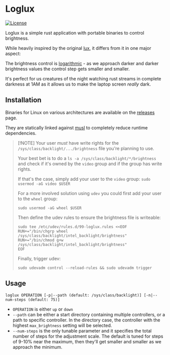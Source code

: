 Loglux
======

[![License](https://img.shields.io/badge/license-UNLICENSE-blue.svg?style=flat)](https://github.com/rarescosma/loglux/blob/master/UNLICENSE)

Loglux is a simple rust application with portable binaries to control brightness.

While heavily inspired by the original [lux][lux], it differs from it in one major aspect:

The brightness control is [logarithmic][weber-fechner] - as we approach darker and
darker brightness values the control step gets smaller and smaller.

It's perfect for us creatures of the night watching rust streams in complete
darkness at 1AM as it allows us to make the laptop screen *really* dark.

## Installation

Binaries for Linux on various architectures are available on the [releases][releases] page.

They are statically linked against [musl][musl] to completely reduce runtime dependencies.

> [!NOTE] Your user _must_ have write rights for the `/sys/class/backlight/.../brightness`
> file you're planning to use.
>
> Your best bet is to do a `ls -a /sys/class/backlight/*/brightness` and check if
> it's owned by the `video` group and if the group has write rights.
>
> If that's the case, simply add your user to the `video` group: `sudo usermod -aG video $USER`
>
> For a more involved solution using `udev` you could first add your user to the `wheel` group:
> 
> ```
> sudo usermod -aG wheel $USER
> ```
>
> Then define the udev rules to ensure the brightness file is writeable:
>
> ```
> sudo tee /etc/udev/rules.d/99-loglux.rules <<EOF
> RUN+="/bin/chgrp wheel /sys/class/backlight/intel_backlight/brightness"
> RUN+="/bin/chmod g+w /sys/class/backlight/intel_backlight/brightness"
> EOF
> ```
>
> Finally, trigger udev: 
>
> ```
> sudo udevadm control --reload-rules && sudo udevadm trigger
> ```

## Usage

```
loglux OPERATION [-p|--path (default: /sys/class/backlight)] [-n|--num-steps (default: 75)]
```

* `OPERATION` is either `up` or `down`
* `--path` can be either a start directory containing multiple controllers, or a path to specific controller.
  In the directory case, the controller with the highest `max_brightness` setting will be selected.
* `--num-steps` is the only tunable parameter and it specifies the total number of steps for the
  adjustment scale. The default is tuned for steps of 9-10% near the maximum, then they'll get smaller
  and smaller as we approach the minimum.

[lux]: https://github.com/Ventto/lux

[weber-fechner]: https://en.wikipedia.org/wiki/Weber%E2%80%93Fechner_law

[releases]: https://github.com/rarescosma/loglux/releases

[musl]: https://musl.libc.org/
